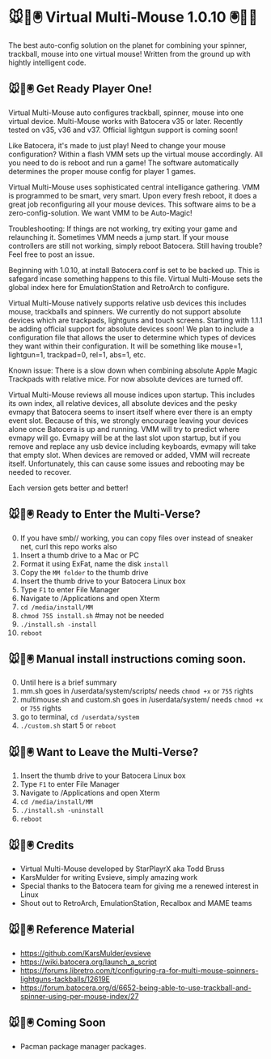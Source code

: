 # 🐭👾🖲️ Virtual Multi-Mouse 1.0.10 🖲️👾🐭

The best auto-config solution on the planet for combining your spinner, trackball, mouse into one virtual mouse! Written from the ground up with hightly intelligent code.

## 🐭👾🖲️ Get Ready Player One!

Virtual Multi-Mouse auto configures trackball, spinner, mouse into one virtual device. Multi-Mouse works with Batocera v35 or later. Recently tested on v35, v36 and v37. Official lightgun support is coming soon!

Like Batocera, it's made to just play! Need to change your mouse configuration? Within a flash VMM sets up the virtual mouse accordingly. All you need to do is reboot and run a game! The software automatically determines the proper mouse config for player 1 games.

Virtual Multi-Mouse uses sophisticated central intelligance gathering. VMM is programmed to be smart, very smart. Upon every fresh reboot, it does a great job reconfiguring all your mouse devices. This software aims to be a zero-config-solution. We want VMM to be Auto-Magic!

Troubleshooting: If things are not working, try exiting your game and relaunching it. Sometimes VMM needs a jump start. If your mouse controllers are still not working, simply reboot Batocera. Still having trouble? Feel free to post an issue.

Beginning with 1.0.10, at install Batocera.conf is set to be backed up. This is safegard incase something happens to this file. Virtual Multi-Mouse sets the global index here for EmulationStation and RetroArch to configure.

Virtual Multi-Mouse natively supports relative usb devices this includes mouse, trackballs and spinners. We currently do not support absolute devices which are trackpads, lightguns and touch screens. Starting with 1.1.1 be adding official support for absolute devices soon! We plan to include a configuration file that allows the user to determine which types of devices they want within their configuration. It will be something like mouse=1, lightgun=1, trackpad=0, rel=1, abs=1, etc.

Known issue: There is a slow down when combining absolute Apple Magic Trackpads with relative mice. For now absolute devices are turned off.

Virtual Multi-Mouse reviews all mouse indices upon startup. This includes its own index, all relative devices, all absolute devices and the pesky evmapy that Batocera seems to insert itself where ever there is an empty event slot. Because of this, we strongly encourage leaving your devices alone once Batocera is up and running. VMM will try to predict where evmapy will go. Evmapy will be at the last slot upon startup, but if you remove and replace any usb device including keyboards, evmapy will take that empty slot. When devices are removed or added, VMM will recreate itself. Unfortunately, this can cause some issues and rebooting may be needed to recover. 

Each version gets better and better!

## 🐭👾🖲️ Ready to Enter the Multi-Verse?

0.  If you have smb// working, you can copy files over instead of sneaker net, curl this repo works also
1.  Insert a thumb drive to a Mac or PC 
2.  Format it using ExFat, name the disk `install`
3.  Copy the `MM folder` to the thumb drive
4.  Insert the thumb drive to your Batocera Linux box
5.  Type `F1` to enter File Manager
6.  Navigate to /Applications and open Xterm
7.  `cd /media/install/MM`
8.  `chmod 755 install.sh` #may not be needed
9.  `./install.sh -install`
10.  `reboot`

## 🐭👾🖲️ Manual install instructions coming soon.
0. Until here is a brief summary
1. mm.sh goes in /userdata/system/scripts/ needs `chmod +x` or `755` rights
2. multimouse.sh and custom.sh goes in /userdata/system/ needs `chmod +x` or `755` rights
3. go to terminal, `cd /userdata/system`
4. `./custom.sh` start
5  or `reboot`

## 🐭👾🖲️ Want to Leave the Multi-Verse?

1.  Insert the thumb drive to your Batocera Linux box
2.  Type `F1` to enter File Manager
3.  Navigate to /Applications and open Xterm
4.  `cd /media/install/MM`
5.  `./install.sh -uninstall`
6.  `reboot`

## 🐭👾🖲️ Credits
* Virtual Multi-Mouse developed by StarPlayrX aka Todd Bruss
* KarsMulder for writing Evsieve, simply amazing work
* Special thanks to the Batocera team for giving me a renewed interest in Linux
* Shout out to RetroArch, EmulationStation, Recalbox and MAME teams

## 🐭👾🖲️ Reference Material

* https://github.com/KarsMulder/evsieve
* https://wiki.batocera.org/launch_a_script
* https://forums.libretro.com/t/configuring-ra-for-multi-mouse-spinners-lightguns-tackballs/12619E
* https://forum.batocera.org/d/6652-being-able-to-use-trackball-and-spinner-using-per-mouse-index/27

## 🐭👾🖲️ Coming Soon
* Pacman package manager packages.
